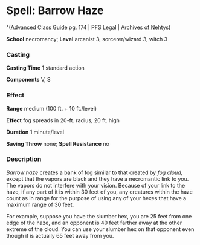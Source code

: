 # Spell: Barrow Haze

^([Advanced Class Guide][ss-barrow-haze] pg. 174 | PFS Legal | [Archives of Nehtys][sn-barrow-haze])

**School** necromancy; **Level** arcanist 3, sorcerer/wizard 3, witch 3

### Casting

**Casting Time** 1 standard action  

**Components** V, S

### Effect

**Range** medium (100 ft. + 10 ft./level)  

**Effect** fog spreads in 20-ft. radius, 20 ft. high  

**Duration** 1 minute/level  

**Saving Throw** none; **Spell Resistance** no

### Description

_Barrow haze_ creates a bank of fog similar to that created by _[fog cloud]_, except that the vapors are black and they have a necromantic link to you. The vapors do not interfere with your vision. Because of your link to the haze, if any part of it is within 30 feet of you, any creatures within the haze count as in range for the purpose of using any of your hexes that have a maximum range of 30 feet.  

For example, suppose you have the slumber hex, you are 25 feet from one edge of the haze, and an opponent is 40 feet farther away at the other extreme of the cloud. You can use your slumber hex on that opponent even though it is actually 65 feet away from you.

[ss-barrow-haze]: http://paizo.com/products/btpy978v
[sn-barrow-haze]: http://www.archivesofnethys.com/SpellDisplay.aspx?ItemName=Barrow%20Haze
[fog cloud]: http://www.archivesofnethys.com/SpellDisplay.aspx?ItemName=fog%20cloud